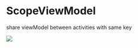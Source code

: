 # ScopeViewModel
share viewModel between activities with same key

[![](https://jitpack.io/v/lotosbini/ScopeViewModel.svg)](https://jitpack.io/#lotosbin/ScopeViewModel)
